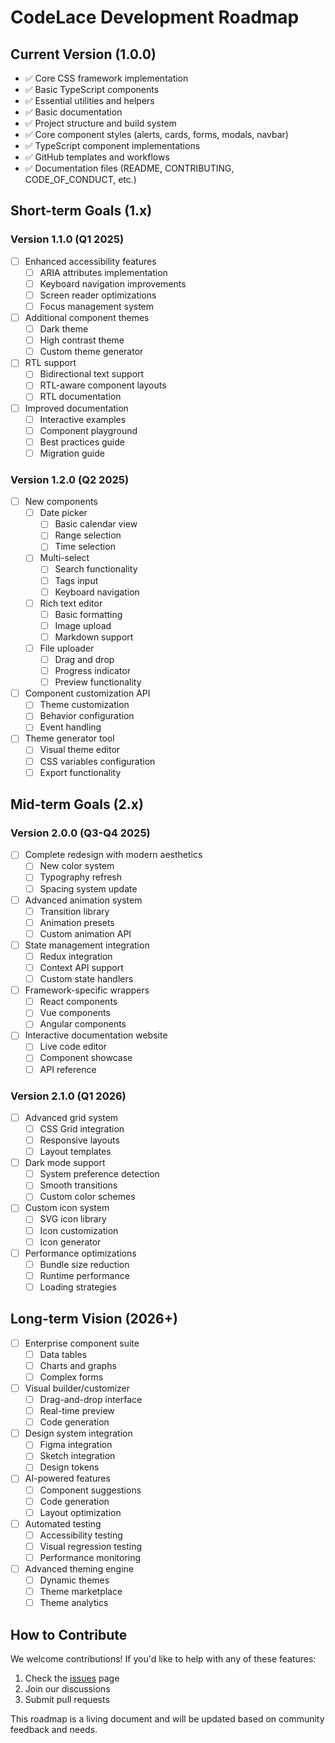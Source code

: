 # CodeLace Development Roadmap

## Current Version (1.0.0)
- ✅ Core CSS framework implementation
- ✅ Basic TypeScript components
- ✅ Essential utilities and helpers
- ✅ Basic documentation
- ✅ Project structure and build system
- ✅ Core component styles (alerts, cards, forms, modals, navbar)
- ✅ TypeScript component implementations
- ✅ GitHub templates and workflows
- ✅ Documentation files (README, CONTRIBUTING, CODE_OF_CONDUCT, etc.)

## Short-term Goals (1.x)
### Version 1.1.0 (Q1 2025)
- [ ] Enhanced accessibility features
  - [ ] ARIA attributes implementation
  - [ ] Keyboard navigation improvements
  - [ ] Screen reader optimizations
  - [ ] Focus management system
- [ ] Additional component themes
  - [ ] Dark theme
  - [ ] High contrast theme
  - [ ] Custom theme generator
- [ ] RTL support
  - [ ] Bidirectional text support
  - [ ] RTL-aware component layouts
  - [ ] RTL documentation
- [ ] Improved documentation
  - [ ] Interactive examples
  - [ ] Component playground
  - [ ] Best practices guide
  - [ ] Migration guide

### Version 1.2.0 (Q2 2025)
- [ ] New components
  - [ ] Date picker
    - [ ] Basic calendar view
    - [ ] Range selection
    - [ ] Time selection
  - [ ] Multi-select
    - [ ] Search functionality
    - [ ] Tags input
    - [ ] Keyboard navigation
  - [ ] Rich text editor
    - [ ] Basic formatting
    - [ ] Image upload
    - [ ] Markdown support
  - [ ] File uploader
    - [ ] Drag and drop
    - [ ] Progress indicator
    - [ ] Preview functionality
- [ ] Component customization API
  - [ ] Theme customization
  - [ ] Behavior configuration
  - [ ] Event handling
- [ ] Theme generator tool
  - [ ] Visual theme editor
  - [ ] CSS variables configuration
  - [ ] Export functionality

## Mid-term Goals (2.x)
### Version 2.0.0 (Q3-Q4 2025)
- [ ] Complete redesign with modern aesthetics
  - [ ] New color system
  - [ ] Typography refresh
  - [ ] Spacing system update
- [ ] Advanced animation system
  - [ ] Transition library
  - [ ] Animation presets
  - [ ] Custom animation API
- [ ] State management integration
  - [ ] Redux integration
  - [ ] Context API support
  - [ ] Custom state handlers
- [ ] Framework-specific wrappers
  - [ ] React components
  - [ ] Vue components
  - [ ] Angular components
- [ ] Interactive documentation website
  - [ ] Live code editor
  - [ ] Component showcase
  - [ ] API reference

### Version 2.1.0 (Q1 2026)
- [ ] Advanced grid system
  - [ ] CSS Grid integration
  - [ ] Responsive layouts
  - [ ] Layout templates
- [ ] Dark mode support
  - [ ] System preference detection
  - [ ] Smooth transitions
  - [ ] Custom color schemes
- [ ] Custom icon system
  - [ ] SVG icon library
  - [ ] Icon customization
  - [ ] Icon generator
- [ ] Performance optimizations
  - [ ] Bundle size reduction
  - [ ] Runtime performance
  - [ ] Loading strategies

## Long-term Vision (2026+)
- [ ] Enterprise component suite
  - [ ] Data tables
  - [ ] Charts and graphs
  - [ ] Complex forms
- [ ] Visual builder/customizer
  - [ ] Drag-and-drop interface
  - [ ] Real-time preview
  - [ ] Code generation
- [ ] Design system integration
  - [ ] Figma integration
  - [ ] Sketch integration
  - [ ] Design tokens
- [ ] AI-powered features
  - [ ] Component suggestions
  - [ ] Code generation
  - [ ] Layout optimization
- [ ] Automated testing
  - [ ] Accessibility testing
  - [ ] Visual regression testing
  - [ ] Performance monitoring
- [ ] Advanced theming engine
  - [ ] Dynamic themes
  - [ ] Theme marketplace
  - [ ] Theme analytics

## How to Contribute
We welcome contributions! If you'd like to help with any of these features:
1. Check the [issues](https://github.com/teckmill/CodeLace/issues) page
2. Join our discussions
3. Submit pull requests

This roadmap is a living document and will be updated based on community feedback and needs.
